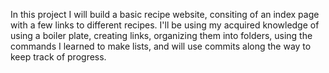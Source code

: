 In this project I will build a basic recipe website, consiting of an index page with a few links to different recipes. I'll be using my acquired knowledge of using a boiler plate, creating links, organizing them into folders, using the commands I learned to make lists, and will use commits along the way to keep track of progress.
